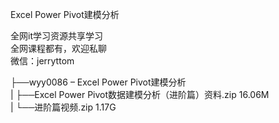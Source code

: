 Excel Power Pivot建模分析

全网it学习资源共享学习<br>全网课程都有，欢迎私聊<br>微信：jerryttom<br>

├──wyy0086 – Excel Power Pivot建模分析<br> | ├──Excel Power Pivot数据建模分析（进阶篇）资料.zip 16.06M<br> | └──进阶篇视频.zip 1.17G